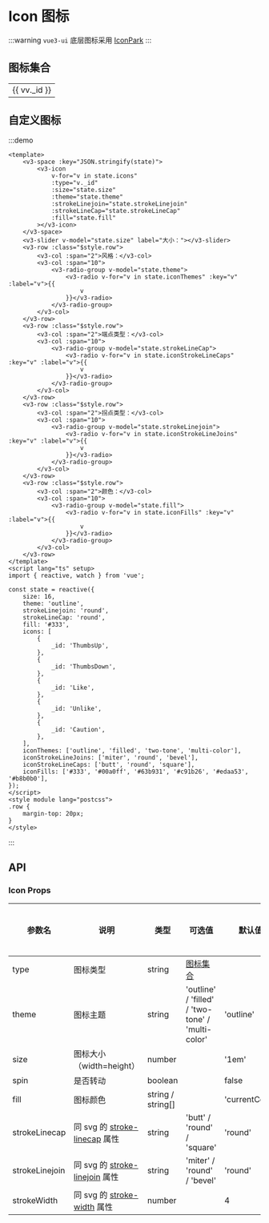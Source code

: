 # Icon 图标

:::warning
`vue3-ui` 底层图标采用 [IconPark](https://iconpark.oceanengine.com/home)
:::

## 图标集合

<div :class="$style.container">
  <v3-input v-model="state.keyword" placeholder="搜索图标" class="inputer"></v3-input>
  <div :class="$style['icon-wrapper']">
    <table :class="$style['icon-table']">
      <tr v-for="(v, i) in Math.ceil(state.icons.length / state.columns)" :key="i">
        <td v-for="vv in (state.icons.slice(i * state.columns, i * state.columns + state.columns))" :key="vv._id" :class="$style.td"  @click="copy(vv)">
          <div :class="$style['icon-item']">
            <v3-icon :class="$style['icon-id']" :type="vv._id" size="22"></v3-icon>
            <span :class="$style['icon-name']">{{ vv._id }}</span>
          </div>
        </td>
      </tr>
    </table>
  </div>
</div>

<script lang="ts" setup>
  import { reactive, getCurrentInstance } from 'vue';
  import { useClipboard } from '@vueuse/core';

  const clipboard = useClipboard();
  const app = getCurrentInstance().proxy;
  const state = reactive({
    keyword: '',
    columns: 5,
    icons: [
      {
        _id: "Reduce",
        name: "Reduce",
      },
      {
        _id: "Square",
        name: "Square",
      },
      {
        _id: "Share",
        name: "Share",
      },
      {
        _id: "CheckCorrect",
        name: "CheckCorrect",
      },
      {
        _id: "CloseOne",
        name: "CloseOne",
      },
      {
        _id: "CloseSmall",
        name: "CloseSmall",
      },
      {
        _id: "Caution",
        name: "Caution",
      },
      {
        _id: "Attention",
        name: "Attention",
      },
      {
        _id: "Info",
        name: "Info",
      },
      {
        _id: "Like",
        name: "Like",
      },
      {
        _id: "DislikeTwo",
        name: "DislikeTwo",
      },
      {
        _id: "Checkbox",
        name: "Checkbox",
      },
      {
        _id: "ShareTwo",
        name: "ShareTwo",
      },
      {
        _id: "Check",
        name: "Check",
      },
      {
        _id: "CheckOne",
        name: "CheckOne",
      },
      {
        _id: "Plus",
        name: "Plus",
      },
      {
        _id: "Minus",
        name: "Minus",
      },
      {
        _id: "ReduceOne",
        name: "ReduceOne",
      },
      {
        _id: "LoadingOne",
        name: "LoadingOne",
      },
      {
        _id: "ZoomIn",
        name: "ZoomIn",
      },
      {
        _id: "ZoomOut",
        name: "ZoomOut",
      },
      {
        _id: "Search",
        name: "Search",
      },
      {
        _id: "EditTwo",
        name: "EditTwo",
      },
      {
        _id: "Gift",
        name: "Gift",
      },
      {
        _id: "Navigation",
        name: "Navigation",
      },
      {
        _id: "Pic",
        name: "Pic",
      },
      {
        _id: "PreviewOpen",
        name: "PreviewOpen",
      },
      {
        _id: "PreviewClose",
        name: "PreviewClose",
      },
      {
        _id: "PreviewCloseOne",
        name: "PreviewCloseOne",
      },
      {
        _id: "Down",
        name: "Down",
      },
      {
        _id: "Up",
        name: "Up",
      },
      {
        _id: "Left",
        name: "Left",
      },
      {
        _id: "Right",
        name: "Right",
      },
      {
        _id: "ArrowUp",
        name: "ArrowUp",
      },
      {
        _id: "ArrowDown",
        name: "ArrowDown",
      },
      {
        _id: "ArrowLeft",
        name: "ArrowLeft",
      },
      {
        _id: "ArrowRight",
        name: "ArrowRight",
      },
      {
        _id: "ArrowLeftDown",
        name: "ArrowLeftDown",
      },
      {
        _id: "ArrowLeftUp",
        name: "ArrowLeftUp",
      },
      {
        _id: "ArrowRightDown",
        name: "ArrowRightDown",
      },
      {
        _id: "ArrowRightUp",
        name: "ArrowRightUp",
      },
      {
        _id: "ToTop",
        name: "ToTop",
      },
      {
        _id: "ToBottom",
        name: "ToBottom",
      },
      {
        _id: "ToLeft",
        name: "ToLeft",
      },
      {
        _id: "ToRight",
        name: "ToRight",
      },
      {
        _id: "MenuUnfold",
        name: "MenuUnfold",
      },
      {
        _id: "Login",
        name: "Login",
      },
      {
        _id: "Logout",
        name: "Logout",
      },
      {
        _id: "Send",
        name: "Send",
      },
      {
        _id: "Upload",
        name: "Upload",
      },
      {
        _id: "Code",
        name: "Code",
      },
      {
        _id: "TwoDimensionalCode",
        name: "TwoDimensionalCode",
      },
      {
        _id: "dollar",
        name: "dollar",
      },
      {
        _id: "AddOne",
        name: "AddOne",
      },
      {
        _id: "User",
        name: "User",
      },
      {
        _id: "AddUser",
        name: "AddUser",
      },
      {
        _id: "ReduceUser",
        name: "ReduceUser",
      },
      {
        _id: "ShoppingCart",
        name: "ShoppingCart",
      },
      {
        _id: "Translate",
        name: "Translate",
      },
      {
        _id: "Delete",
        name: "Delete",
      },
      {
        _id: "Power",
        name: "Power",
      },
      {
        _id: "ListCheckbox",
        name: "ListCheckbox",
      },
      {
        _id: "Message",
        name: "Message",
      },
      {
        _id: "MessageUnread",
        name: "MessageUnread",
      },
      {
        _id: "MessageOne",
        name: "MessageOne",
      },
      {
        _id: "Lock",
        name: "Lock",
      },
      {
        _id: "Unlock",
        name: "Unlock",
      },
      {
        _id: "Link",
        name: "Link",
      },
      {
        _id: "LinkTwo",
        name: "LinkTwo",
      },
      {
        _id: "Pin",
        name: "Pin",
      },
      {
        _id: "Drag",
        name: "Drag",
      },
      {
        _id: "VolumeUp",
        name: "VolumeUp",
      },
      {
        _id: "VolumeDown",
        name: "VolumeDown",
      },
      {
        _id: "VolumeMute",
        name: "VolumeMute",
      },
      {
        _id: "Refresh",
        name: "Refresh",
      },
      {
        _id: "TagOne",
        name: "TagOne",
      },
      {
        _id: "Tag",
        name: "Tag",
      },
      {
        _id: "Star",
        name: "Star",
      },
      {
        _id: "Home",
        name: "Home",
      },
      {
        _id: "Male",
        name: "Male",
      },
      {
        _id: "Female",
        name: "Female",
      },
      {
        _id: "More",
        name: "More",
      },
      {
        _id: "MoreOne",
        name: "MoreOne",
      },
      {
        _id: "MoreTwo",
        name: "MoreTwo",
      },
      {
        _id: "Rss",
        name: "Rss",
      },
      {
        _id: "Save",
        name: "Save",
      },
      {
        _id: "Tool",
        name: "Tool",
      },
      {
        _id: "Setting",
        name: "Setting",
      },
      {
        _id: "Upload",
        name: "Upload",
      },
      {
        _id: "Copy",
        name: "Copy",
      },
      {
        _id: "Redo",
        name: "Redo",
      },
      {
        _id: "Undo",
        name: "Undo",
      },
      {
        _id: "Close",
        name: "Close",
      }
    ]
  })

  function copy(row) {
    if(!clipboard.isSupported) {
      return app.$message.warning({
        message: '您的浏览器不支持 Clipboard API',
      })
    }
    let code = `<V3Icon type="${row._id}" />`
    clipboard.copy(code);
    if(clipboard.copied) {
      app.$message.success({
        message: code,
      });
    }
  }
</script>
<style module lang="scss">
  .container {
    margin-top: 20px;
  }
  .icon-wrapper {
  }
  .icon-table {
    display: table !important;
    tr {
      background-color: #fff !important;
    }
    td {
      cursor: pointer;
    }
  }
  .icon-item {
    display: flex;
    flex-direction: column;
    align-items: center;
    justify-content: center;
    padding: 6px 10px !important;
  }
  .icon-id {
  }
  .icon-name {
    margin-top: 12px;
    color: #999;
  }
  .td {
    &:hover {
      background-color: #f3f4f5;
    }
  }
</style>

## 自定义图标

:::demo

```vue
<template>
	<v3-space :key="JSON.stringify(state)">
		<v3-icon
			v-for="v in state.icons"
			:type="v._id"
			:size="state.size"
			:theme="state.theme"
			:strokeLinejoin="state.strokeLinejoin"
			:strokeLineCap="state.strokeLineCap"
			:fill="state.fill"
		></v3-icon>
	</v3-space>
	<v3-slider v-model="state.size" label="大小："></v3-slider>
	<v3-row :class="$style.row">
		<v3-col :span="2">风格：</v3-col>
		<v3-col :span="10">
			<v3-radio-group v-model="state.theme">
				<v3-radio v-for="v in state.iconThemes" :key="v" :label="v">{{
					v
				}}</v3-radio>
			</v3-radio-group>
		</v3-col>
	</v3-row>
	<v3-row :class="$style.row">
		<v3-col :span="2">端点类型：</v3-col>
		<v3-col :span="10">
			<v3-radio-group v-model="state.strokeLineCap">
				<v3-radio v-for="v in state.iconStrokeLineCaps" :key="v" :label="v">{{
					v
				}}</v3-radio>
			</v3-radio-group>
		</v3-col>
	</v3-row>
	<v3-row :class="$style.row">
		<v3-col :span="2">拐点类型：</v3-col>
		<v3-col :span="10">
			<v3-radio-group v-model="state.strokeLinejoin">
				<v3-radio v-for="v in state.iconStrokeLineJoins" :key="v" :label="v">{{
					v
				}}</v3-radio>
			</v3-radio-group>
		</v3-col>
	</v3-row>
	<v3-row :class="$style.row">
		<v3-col :span="2">颜色：</v3-col>
		<v3-col :span="10">
			<v3-radio-group v-model="state.fill">
				<v3-radio v-for="v in state.iconFills" :key="v" :label="v">{{
					v
				}}</v3-radio>
			</v3-radio-group>
		</v3-col>
	</v3-row>
</template>
<script lang="ts" setup>
import { reactive, watch } from 'vue';

const state = reactive({
	size: 16,
	theme: 'outline',
	strokeLinejoin: 'round',
	strokeLineCap: 'round',
	fill: '#333',
	icons: [
		{
			_id: 'ThumbsUp',
		},
		{
			_id: 'ThumbsDown',
		},
		{
			_id: 'Like',
		},
		{
			_id: 'Unlike',
		},
		{
			_id: 'Caution',
		},
	],
	iconThemes: ['outline', 'filled', 'two-tone', 'multi-color'],
	iconStrokeLineJoins: ['miter', 'round', 'bevel'],
	iconStrokeLineCaps: ['butt', 'round', 'square'],
	iconFills: ['#333', '#00a0ff', '#63b931', '#c91b26', '#edaa53', '#b8b0b0'],
});
</script>
<style module lang="postcss">
.row {
	margin-top: 20px;
}
</style>
```

:::

## API

### Icon Props

| 参数名         | 说明                                                                                                         | 类型              | 可选值                                            | 默认值         | 是否必填 |
| -------------- | ------------------------------------------------------------------------------------------------------------ | ----------------- | ------------------------------------------------- | -------------- | -------- |
| type           | 图标类型                                                                                                     | string            | [图标集合](#图标集合)                             |                | 是       |
| theme          | 图标主题                                                                                                     | string            | 'outline' / 'filled' / 'two-tone' / 'multi-color' | 'outline'      |          |
| size           | 图标大小（width=height）                                                                                     | number            |                                                   | '1em'          |          |
| spin           | 是否转动                                                                                                     | boolean           |                                                   | false          |          |
| fill           | 图标颜色                                                                                                     | string / string[] |                                                   | 'currentColor' |          |
| strokeLinecap  | 同 svg 的 [stroke-linecap](https://developer.mozilla.org/en-US/docs/Web/SVG/Attribute/stroke-linecap) 属性   | string            | 'butt' / 'round' / 'square'                       | 'round'        |          |
| strokeLinejoin | 同 svg 的 [stroke-linejoin](https://developer.mozilla.org/en-US/docs/Web/SVG/Attribute/stroke-linejoin) 属性 | string            | 'miter' / 'round' / 'bevel'                       | 'round'        |          |
| strokeWidth    | 同 svg 的 [stroke-width](https://developer.mozilla.org/en-US/docs/Web/SVG/Attribute/stroke-width) 属性       | number            |                                                   | 4              |          |
